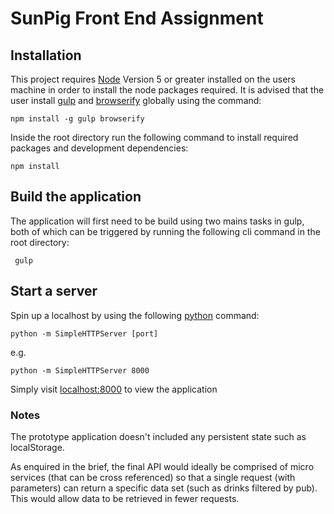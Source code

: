 # SunPig Front End Assignment

## Installation

This project requires [Node](http://nodejs.org) Version 5 or greater installed on the users machine in order to install the node packages required.
It is advised that the user install [gulp](http://gulpjs.org/getting-started.html) and [browserify](http://browserify.org/#install) globally using the command:

    npm install -g gulp browserify

Inside the root directory run the following command to install required packages and development dependencies:

    npm install

 ## Build the application

The application will first need to be build using two mains tasks in gulp, both of which can be triggered by running the following cli command in the root directory:

     gulp

## Start a server

Spin up a localhost by using the following [python](https://www.python.org/) command:

    python -m SimpleHTTPServer [port]

e.g.

    python -m SimpleHTTPServer 8000

 Simply visit [localhost:8000](http://localhost:8000) to view the application

 ### Notes

 The prototype application doesn't included any persistent state such as localStorage.

 As enquired in the brief, the final API would ideally be comprised of micro services (that can be cross referenced) so that a single request (with parameters) can return a specific data set (such as drinks filtered by pub).
 This would allow data to be retrieved in fewer requests.